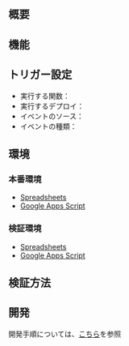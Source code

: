 ## 概要


## 機能


## トリガー設定
- 実行する関数：
- 実行するデプロイ：
- イベントのソース：
- イベントの種類：


## 環境
### 本番環境
- [Spreadsheets]()
- [Google Apps Script]()

### 検証環境
- [Spreadsheets]()
- [Google Apps Script]()

## 検証方法


## 開発
開発手順については、[こちら](/README.md)を参照
